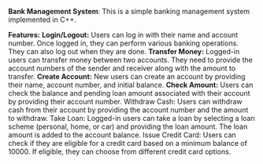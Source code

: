 **Bank Management System**:
This is a simple banking management system implemented in C++.

**Features:**
**Login/Logout:** Users can log in with their name and account number. Once logged in, they can perform various banking operations. They can also log out when they are done.
**Transfer Money:** Logged-in users can transfer money between two accounts. They need to provide the account numbers of the sender and receiver along with the amount to transfer.
**Create Account:** New users can create an account by providing their name, account number, and initial balance.
**Check Amount:** Users can check the balance and pending loan amount associated with their account by providing their account number.
Withdraw Cash: Users can withdraw cash from their account by providing the account number and the amount to withdraw.
Take Loan: Logged-in users can take a loan by selecting a loan scheme (personal, home, or car) and providing the loan amount. The loan amount is added to the account balance.
Issue Credit Card: Users can check if they are eligible for a credit card based on a minimum balance of 10000. If eligible, they can choose from different credit card options.
